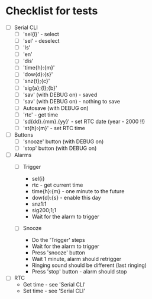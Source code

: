 # Checklist for tests
- [ ] Serial CLI
    - [ ] 'sel{i}' - select
    - [ ] 'sel' - deselect
    - [ ] 'ls'
    - [ ] 'en'
    - [ ] 'dis'
    - [ ] 'time{h}:{m}'
    - [ ] 'dow{d}:{s}'
    - [ ] 'snz{t};{c}'
    - [ ] 'sig{a};{l};{b}'
    - [ ] 'sav' (with DEBUG on) - saved
    - [ ] 'sav' (with DEBUG on) - nothing to save
    - [ ] Autosave (with DEBUG on)
    - [ ] 'rtc' - get time
    - [ ] 'sd{dd}.{mm}.{yy}' - set RTC date (year - 2000 !!)
    - [ ] 'st{h}:{m}' - set RTC time

- [ ] Buttons
    - [ ] 'snooze' button (with DEBUG on)
    - [ ] 'stop' button (with DEBUG on)

- [ ] Alarms
    - [ ] Trigger
        - sel{i}
        - rtc - get current time
        - time{h}:{m} - one minute to the future
        - dow{d}:{s} - enable this day
        - snz1:1
        - sig200;1;1
        - Wait for the alarm to trigger

    - [ ] Snooze
        - Do the 'Trigger' steps
        - Wait for the alarm to trigger
        - Press 'snooze' button
        - Wait 1 minute, alarm should retrigger
        - Ringing sound should be different (last ringing)
        - Press 'stop' button - alarm should stop

- [ ] RTC
    - Get time - see 'Serial CLI'
    - Set time - see 'Serial CLI'
    
